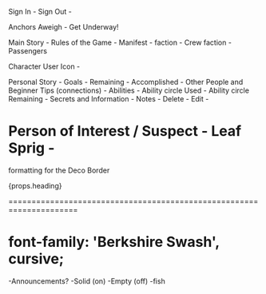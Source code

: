 Sign In - <i class="fas fa-sign-in-alt"></i>
Sign Out - <i class="fas fa-sign-out-alt"></i>

Anchors Aweigh - <i class="fas fa-ship"></i>
Get Underway!

Main Story -   <i class="fas fa-book-dead"></i>
Rules of the Game - <i class="far fa-compass"></i>
Manifest - <i class="fas fa-address-book"></i>
  faction -   Crew <i class="fas fa-dharmachakra"></i>
  faction -   Passengers <i class="fas fa-cocktail"></i>

Character User Icon - <i class="fas fa-user-circle"></i>
    <i class="fas fa-caret-down"></i>
    <i class="fas fa-caret-up"></i>

  Personal Story - <i class="fas fa-scroll"></i>
  Goals - <i class="fas fa-tasks"></i>
    Remaining - <i class="far fa-square"></i>
    Accomplished - <i class="fas fa-check"></i>
  Other People and Beginner Tips (connections) - <i class="fas fa-users"></i>
  Abilities - <i class="fas fa-wind"></i>
    Ability circle Used - <i class="fas fa-times-circle"></i>
    Ability circle Remaining - <i class="fas fa-dot-circle"></i>
  Secrets and Information - <i class="far fa-eye"></i>
  Notes - <i class="fas fa-search"></i>
    Delete - <i class="fas fa-trash-alt"></i>
    Edit - <i class="fas fa-edit"></i>


Person of Interest / Suspect - <i class="fas fa-user-secret"></i>
Leaf Sprig - <i class="fab fa-pagelines"></i>
 =====================================================================
formatting for the Deco Border
 <div className="contain">
   <div className="roman-border">
       <span className="bg-first"></span>
       <span className="bg-second"></span>
       <span className="bg-third"></span>
       <div>
         {props.heading}
       </div>
   </div>
 </div>

 =====================================================================
<link href="https://fonts.googleapis.com/css?family=Berkshire+Swash" rel="stylesheet">

font-family: 'Berkshire Swash', cursive;
 =====================================================================



<i class="fas fa-pen-square"></i>
<i class="far fa-sticky-note"></i>
<i class="fas fa-crow"></i>
<i class="fas fa-fighter-jet"></i>
<i class="fas fa-flask"></i>


<i class="fas fa-anchor"></i>
<i class="fas fa-water"></i>
<i class="fas fa-bullhorn"></i>  -Announcements?
<i class="fas fa-cloud-showers-heavy"></i>
<i class="fas fa-tachometer-alt"></i>
<i class="fas fa-cloud"></i>
<i class="fas fa-wind"></i>
<i class="fas fa-toilet-paper"></i>
<i class="fas fa-info-circle"></i>
<i class="fas fa-question"></i>
<i class="far fa-question-circle"></i>
<i class="fas fa-user-astronaut"></i>
<i class="fas fa-crosshairs"></i>
<i class="fas fa-skull-crossbones"></i>
<i class="fas fa-lightbulb"></i>          -Solid (on)
<i class="far fa-lightbulb"></i>          -Empty (off)
<i class="fas fa-fish"></i>   -fish
<i class="fas fa-dragon"></i>
<i class="fab fa-d-and-d"></i>
<i class="fas fa-satellite-dish"></i>
